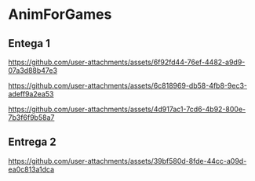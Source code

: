 # AnimForGames

## Entega 1
https://github.com/user-attachments/assets/6f92fd44-76ef-4482-a9d9-07a3d88b47e3

https://github.com/user-attachments/assets/6c818969-db58-4fb8-9ec3-adeff9a2ea53

https://github.com/user-attachments/assets/4d917ac1-7cd6-4b92-800e-7b3f6f9b58a7

## Entrega 2


https://github.com/user-attachments/assets/39bf580d-8fde-44cc-a09d-ea0c813a1dca


